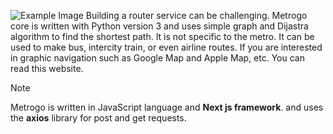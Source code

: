 ![Example Image](banner.png)
Building a router service can be challenging. Metrogo core is written with Python version 3 and uses simple graph and Dijastra algorithm to find the shortest path. It is not specific to the metro. It can be used to make bus, intercity train, or even airline routes. If you are interested in graphic navigation such as Google Map and Apple Map, etc. You can read this website.

> [!NOTE]  
> Metrogo is written in JavaScript language and **Next js framework**. and uses the **axios** library for post and get requests.
